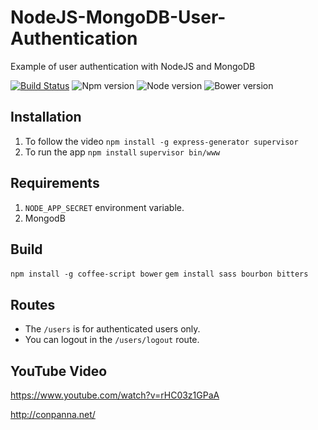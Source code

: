 # NodeJS-MongoDB-User-Authentication
Example of user authentication with NodeJS and MongoDB

[![Build Status](https://travis-ci.org/ConPanna/NodeJS-MongoDB-User-Authentication.svg?branch=master)](https://travis-ci.org/ConPanna/NodeJS-MongoDB-User-Authentication)
![Npm version](https://img.shields.io/npm/v/npm.svg)
![Node version](https://img.shields.io/node/v/gh-badges.svg)
![Bower version](https://img.shields.io/bower/v/bootstrap.svg)

## Installation
1. To follow the video
````npm install -g express-generator supervisor````
2. To run the app
````npm install````
````supervisor bin/www````

## Requirements
1. ```NODE_APP_SECRET``` environment variable.
2. MongodB

## Build
````npm install -g coffee-script bower````
````gem install sass bourbon bitters````


## Routes
* The ````/users```` is for authenticated users only.
* You can logout in the ````/users/logout```` route.

## YouTube Video
https://www.youtube.com/watch?v=rHC03z1GPaA


http://conpanna.net/
